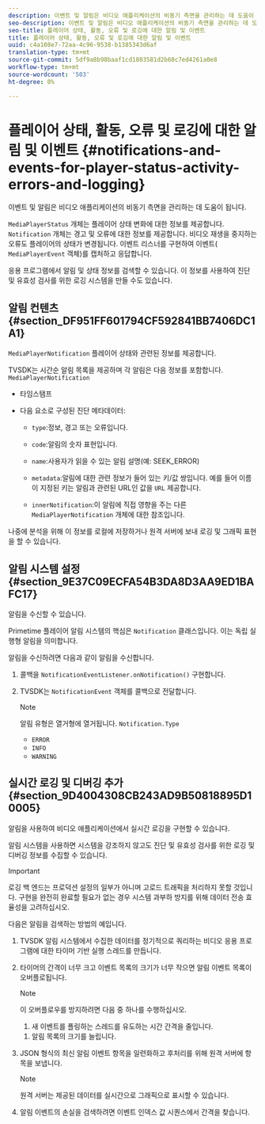 ```yaml
---
description: 이벤트 및 알림은 비디오 애플리케이션의 비동기 측면을 관리하는 데 도움이 됩니다.
seo-description: 이벤트 및 알림은 비디오 애플리케이션의 비동기 측면을 관리하는 데 도움이 됩니다.
seo-title: 플레이어 상태, 활동, 오류 및 로깅에 대한 알림 및 이벤트
title: 플레이어 상태, 활동, 오류 및 로깅에 대한 알림 및 이벤트
uuid: c4a108e7-72aa-4c96-9538-b1385343d6af
translation-type: tm+mt
source-git-commit: 5df9a8b98baaf1cd1803581d2b60c7ed4261a0e8
workflow-type: tm+mt
source-wordcount: '503'
ht-degree: 0%

---
```



# 플레이어 상태, 활동, 오류 및 로깅에 대한 알림 및 이벤트 {#notifications-and-events-for-player-status-activity-errors-and-logging}

이벤트 및 알림은 비디오 애플리케이션의 비동기 측면을 관리하는 데 도움이 됩니다.

`MediaPlayerStatus` 개체는 플레이어 상태 변화에 대한 정보를 제공합니다. `Notification` 개체는 경고 및 오류에 대한 정보를 제공합니다. 비디오 재생을 중지하는 오류도 플레이어의 상태가 변경됩니다. 이벤트 리스너를 구현하여 이벤트( `MediaPlayerEvent` 객체)를 캡처하고 응답합니다.

응용 프로그램에서 알림 및 상태 정보를 검색할 수 있습니다. 이 정보를 사용하여 진단 및 유효성 검사를 위한 로깅 시스템을 만들 수도 있습니다.

## 알림 컨텐츠 {#section_DF951FF601794CF592841BB7406DC1A1}

`MediaPlayerNotification` 플레이어 상태와 관련된 정보를 제공합니다.

TVSDK는 시간순 알림 목록을 제공하며 각 알림은 다음 정보를 포함합니다. `MediaPlayerNotification`

* 타임스탬프
* 다음 요소로 구성된 진단 메타데이터:

   * `type`:정보, 경고 또는 오류입니다.
   * `code`:알림의 숫자 표현입니다.
   * `name`:사용자가 읽을 수 있는 알림 설명(예: SEEK_ERROR)
   * `metadata`:알림에 대한 관련 정보가 들어 있는 키/값 쌍입니다. 예를 들어 이름이 지정된 키는 알림과 관련된 URL인 값을 `URL` 제공합니다.

   * `innerNotification`:이 알림에 직접 영향을 주는 다른 `MediaPlayerNotification` 개체에 대한 참조입니다.

나중에 분석을 위해 이 정보를 로컬에 저장하거나 원격 서버에 보내 로깅 및 그래픽 표현을 할 수 있습니다.

## 알림 시스템 설정 {#section_9E37C09ECFA54B3DA8D3AA9ED1BAFC17}

알림을 수신할 수 있습니다.

Primetime 플레이어 알림 시스템의 핵심은 `Notification` 클래스입니다. 이는 독립 실행형 알림을 의미합니다.

알림을 수신하려면 다음과 같이 알림을 수신합니다.

1. 콜백을 `NotificationEventListener.onNotification()` 구현합니다.
1. TVSDK는 `NotificationEvent` 객체를 콜백으로 전달합니다.

   >[!NOTE]
   >
   >알림 유형은 열거형에 열거됩니다. `Notification.Type`

   * `ERROR`
   * `INFO`
   * `WARNING`

## 실시간 로깅 및 디버깅 추가 {#section_9D4004308CB243AD9B50818895D10005}

알림을 사용하여 비디오 애플리케이션에서 실시간 로깅을 구현할 수 있습니다.

알림 시스템을 사용하면 시스템을 강조하지 않고도 진단 및 유효성 검사를 위한 로깅 및 디버깅 정보를 수집할 수 있습니다.

>[!IMPORTANT]
>
>로깅 백 엔드는 프로덕션 설정의 일부가 아니며 고로드 트래픽을 처리하지 못할 것입니다. 구현을 완전히 완료할 필요가 없는 경우 시스템 과부하 방지를 위해 데이터 전송 효율성을 고려하십시오.

다음은 알림을 검색하는 방법의 예입니다.

1. TVSDK 알림 시스템에서 수집한 데이터를 정기적으로 쿼리하는 비디오 응용 프로그램에 대한 타이머 기반 실행 스레드를 만듭니다.
1. 타이머의 간격이 너무 크고 이벤트 목록의 크기가 너무 작으면 알림 이벤트 목록이 오버플로됩니다.

   >[!NOTE]
   >
   >이 오버플로우를 방지하려면 다음 중 하나를 수행하십시오.
   >
   >1. 새 이벤트를 폴링하는 스레드를 유도하는 시간 간격을 줄입니다.
      >
      >
   1. 알림 목록의 크기를 늘립니다.


1. JSON 형식의 최신 알림 이벤트 항목을 일련화하고 후처리를 위해 원격 서버에 항목을 보냅니다.

   >[!NOTE]
   >
   >원격 서버는 제공된 데이터를 실시간으로 그래픽으로 표시할 수 있습니다.

1. 알림 이벤트의 손실을 검색하려면 이벤트 인덱스 값 시퀀스에서 간격을 찾습니다.